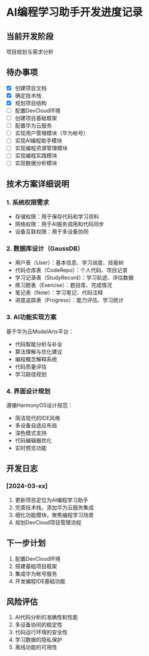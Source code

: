 # AI编程学习助手开发进度记录

## 当前开发阶段
项目规划与需求分析

## 待办事项
- [x] 创建项目文档
- [x] 确定技术栈
- [x] 规划项目结构
- [ ] 配置DevCloud环境
- [ ] 创建项目基础框架
- [ ] 配置华为云服务
- [ ] 实现用户管理模块（华为帐号）
- [ ] 实现AI编程助手模块
- [ ] 实现编程资源管理模块
- [ ] 实现编程实践模块
- [ ] 实现数据分析模块

## 技术方案详细说明

### 1. 系统权限需求
- 存储权限：用于保存代码和学习资料
- 网络权限：用于AI服务调用和代码同步
- 设备互联权限：用于多设备协同

### 2. 数据库设计（GaussDB）
- 用户表（User）：基本信息、学习进度、技能树
- 代码仓库表（CodeRepo）：个人代码、项目记录
- 学习记录表（StudyRecord）：学习轨迹、评估数据
- 练习题表（Exercise）：题目库、完成情况
- 笔记表（Note）：学习笔记、代码注释
- 进度追踪表（Progress）：能力评估、学习统计

### 3. AI功能实现方案
基于华为云ModelArts平台：
- 代码智能分析与补全
- 算法理解与优化建议
- 编程概念解释系统
- 代码质量评估
- 学习路径规划

### 4. 界面设计规划
遵循HarmonyOS设计规范：
- 简洁现代的IDE风格
- 多设备自适应布局
- 深色模式支持
- 代码编辑器优化
- 实时预览功能

## 开发日志
### [2024-03-xx]
1. 更新项目定位为AI编程学习助手
2. 完善技术栈，添加华为云服务集成
3. 细化功能模块，聚焦编程学习场景
4. 规划DevCloud项目管理流程

## 下一步计划
1. 配置DevCloud环境
2. 搭建基础项目框架
3. 集成华为帐号服务
4. 开发编程IDE基础功能

## 风险评估
1. AI代码分析的准确性和性能
2. 多设备协同的稳定性
3. 代码运行环境的安全性
4. 学习数据的隐私保护
5. 离线功能的可用性 